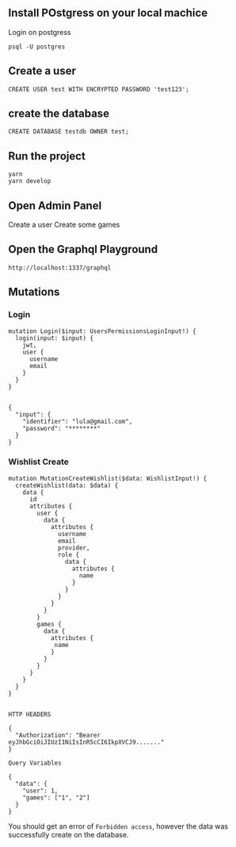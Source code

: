 
## Install POstgress on your local machice

Login on postgress
```
psql -U postgres

```

## Create a user
```
CREATE USER test WITH ENCRYPTED PASSWORD 'test123';
```

## create the database
```
CREATE DATABASE testdb OWNER test;
```

## Run the project

```
yarn 
yarn develop
```

## Open Admin Panel
Create a user 
Create some games

## Open the Graphql Playground

```
http://localhost:1337/graphql
```

## Mutations

### Login

```
mutation Login($input: UsersPermissionsLoginInput!) {
  login(input: $input) {
    jwt,
    user {
      username
      email
    }
  }
}


{
  "input": {
    "identifier": "lula@gmail.com",
    "password": "********"
  }
}
```

### Wishlist Create

```
mutation MutationCreateWishlist($data: WishlistInput!) {
  createWishlist(data: $data) {
    data {
      id
      attributes {
        user {
          data {
            attributes {
              username
              email
              provider,
              role {
                data {
                  attributes {
                    name
                  }
                }
              }
            }
          }
        }
        games {
          data {
            attributes {
             name
            }
          }
        }
      }
    }
  }
}


HTTP HEADERS

{
  "Authorization": "Bearer eyJhbGciOiJIUzI1NiIsInR5cCI6IkpXVCJ9......."
}

Query Variables

{
  "data": {
    "user": 1,
    "games": ["1", "2"]
  }
}
```

You should get an error of `Forbidden access`, however the data was successfully create on the database.
